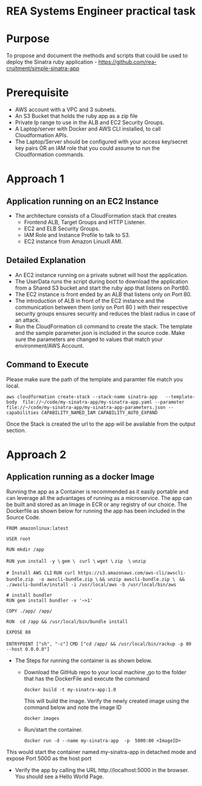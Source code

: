 REA Systems Engineer practical task
===================================

Purpose
=======
To propose and document the methods and scripts that could be used to deploy the Sinatra ruby application  - https://github.com/rea-cruitment/simple-sinatra-app

Prerequisite
============

 - AWS account with a VPC and 3 subnets.
 - An S3 Bucket that holds the ruby app as a zip file
 - Private Ip range to use in the ALB and EC2 Security Groups. 
 - A Laptop/server with Docker and AWS CLI installed, to call Cloudformation APIs. 
 - The Laptop/Server should be configured with your access key/secret key pairs OR an IAM role that you could assume to run the 
   Cloudformation commands.

Approach 1
==========

Application running on an EC2 Instance 
--------------------------------------
- The architecture consists of a CloudFormation stack that creates 
  - Frontend ALB, Target Groups and HTTP Listener. 
  - EC2 and ELB Security Groups. 
  -	IAM Role and Instance Profile to talk to S3.
  -	EC2 instance from Amazon LinuxII AMI.

Detailed Explanation
--------------------
 - An EC2 instance running on a private subnet will host the application. 
 - The UserData runs the script during boot to download the application from a Shared S3 bucket and start the ruby 
   app that listens on Port80. 
 - The EC2 instance is front ended by an ALB that listens only on Port 80. 
 - The introduction of ALB in front of the EC2 instance and the communication between them (only on Port 80 )  with their respective
   security groups ensures security and reduces the blast radius in case of an attack. 
 - Run the CloudFormation cli command to create the stack. The template and the sample parameter.json is included in the source code. 
   Make sure the parameters are changed to values that match your environment/AWS Account. 

Command to Execute
------------------

Please make sure the path of the template and paramter file match you local. 

`aws cloudformation create-stack --stack-name sinatra-app   --template-body  file://~/code/my-sinatra-app/my-sinatra-app.yaml --parameter file://~/code/my-sinatra-app/my-sinatra-app-parameters.json --capabilities CAPABILITY_NAMED_IAM CAPABILITY_AUTO_EXPAND`

Once the Stack is created the url to the app will be available from the output section.

Approach 2
==========

Application running as a docker Image
-------------------------------------

Running the app as a Container is recommended as it easily portable and can leverage all the advantages of running as a microservice. The app can be built and stored as an Image in ECR or any registry of our choice. The Dockerfile as shown below for running the app has been included in the Source Code. 


`FROM amazonlinux:latest`

`USER root`

`RUN mkdir /app`

`RUN yum install -y \`
     `gem \ `
     `curl \`
     `wget \`
     `zip  \`
     `unzip `

`# Install AWS CLI`
`RUN curl https://s3.amazonaws.com/aws-cli/awscli-bundle.zip  -o awscli-bundle.zip \`
    `&& unzip awscli-bundle.zip \ `
    `&& ./awscli-bundle/install -i /usr/local/aws -b /usr/local/bin/aws`

`# install bundler`    
`RUN gem install bundler -v '~>1'`

`COPY ./app/ /app/`

`RUN  cd /app && /usr/local/bin/bundle install `

`EXPOSE 80`

`ENTRYPOINT ["sh", "-c"]`
`CMD ["cd /app/ && /usr/local/bin/rackup -p 80 --host 0.0.0.0"]`

- The Steps for running the container is as shown below.

  - Download the GitHub repo to your local machine ,go to the folder that has the DockerFile and execute the command

      `docker build -t my-sinatra-app:1.0 `

    This will build the image. Verify the newly created image using the command below and note the image ID
         
      `docker images`

  - Run/start the container. 

    `docker run -d --name my-sinatra-app  -p  5000:80 <ImageID> `
	
This would start the container named my-sinatra-app in detached mode and expose Port 5000 as the host port

 - Verify the app by calling the URL http://localhost:5000 in the browser. You should see a Hello World Page. 
